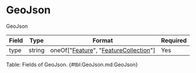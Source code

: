 <!--
    ATTENTION: This file was generated via gradle!
               Do NOT manually edit this file! Any such changes will be overwritten!
-->

# GeoJson

GeoJson

| Field | Type | Format | Required |
|-------|---|--------|---|
| type | string | oneOf["[Feature](#geojsonfeature)", "[FeatureCollection](#geojsonfeaturecollection)"] | Yes |

Table: Fields of GeoJson. {#tbl:GeoJson.md:GeoJson}
